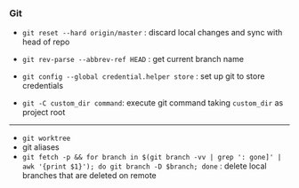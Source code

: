 ### Git


- `git reset --hard origin/master` : discard local changes and sync with head of repo
- `git rev-parse --abbrev-ref HEAD` : get current branch name
- `git config --global credential.helper store` : set up git to store credentials

- `git -C custom_dir command`: execute git command taking `custom_dir` as project root

---

- `git worktree`
- git aliases
- `git fetch -p && for branch in $(git branch -vv | grep ': gone]' | awk '{print $1}'); do git branch -D $branch; done` : delete local branches that are deleted on remote

